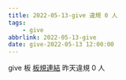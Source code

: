 ```yaml
---
title: 2022-05-13-give 違規 0 人
tags:
    - give
abbrlink: 2022-05-13-give
date: give-2022-05-13 12:00:00
---
```

give 板 [板規連結](https://www.ptt.cc/bbs/give/M.1612495900.A.C32.html)
昨天違規 0 人
